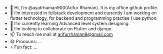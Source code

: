 - 👋 Hi, I’m @ayatrhaman900(Arifur Rhaman). It is my office github profile.
- 👀 I’m interested in fullstack development and currently I am working on flutter technology, for backend and programming practise I use python.
- 🌱 I’m currently learning Advanced level system designing.
- 💞️ I’m looking to collaborate on Flutter and django.
- 📫 To reach me mail at arifurrhaman9@gmail.com
- 😄 Pronouns: ...
- ⚡ Fun fact: ...

<!---
ayatrhaman900/ayatrhaman900 is a ✨ special ✨ repository because its `README.md` (this file) appears on your GitHub profile.
You can click the Preview link to take a look at your changes.
--->
